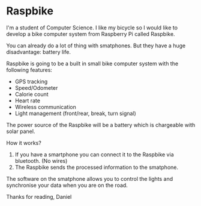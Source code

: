 Raspbike
========

I'm a student of Computer Science. I like my bicycle so I would like to develop a bike computer system from Raspberry Pi called Raspbike.

You can already do a lot of thing with smatphones. But they have a huge disadvantage: battery life.

Raspbike is going to be a built in small bike computer system with the following features:

- GPS tracking
- Speed/Odometer
- Calorie count
- Heart rate 
- Wireless communication
- Light management (front/rear, break, turn signal)

The power source of the Raspbike will be a battery which is chargeable with solar panel.

How it works?

1. If you have a smartphone you can connect it to the Raspbike via bluetooth. (No wires)
2. The Raspbike sends the processed information to the smatphone.

The software on the smatphone allows you to control the lights and synchronise your data when you are on the road.


Thanks for reading,
Daniel







